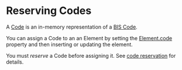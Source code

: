 # Reserving Codes
A [Code]($common) is an in-memory representation of a [BIS Code](../../bis/intro/glossary.md#code).

You can assign a Code to an an Element by setting the [Element.code]($backend) property and then inserting or updating the element.

You must *reserve* a Code before assigning it. See [code reservation](./ConcurrencyControl.md#code-reservation) for details.